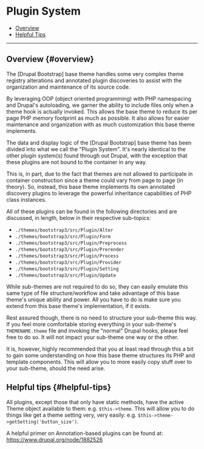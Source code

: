 <!-- @file Documents the Plugin System for the Drupal Bootstrap base theme. -->
<!-- @defgroup -->
<!-- @ingroup -->
# Plugin System

- [Overview](#overview)
- [Helpful Tips](#helpful-tips)

---

## Overview {#overview}

The [Drupal Bootstrap] base theme handles some very complex theme registry
alterations and annotated plugin discoveries to assist with the organization
and maintenance of its source code.

By leveraging OOP (object oriented programming) with PHP namespacing and
Drupal's autoloading, we garner the ability to include files only when a
theme hook is actually invoked. This allows the base theme to reduce its per
page PHP memory footprint as much as possible. It also allows for easier
maintenance and organization with as much customization this base theme
implements.

The data and display logic of the [Drupal Bootstrap] base theme has been
divided into what we call the "Plugin System". It's nearly identical to the
other plugin system(s) found through out Drupal, with the exception that these
plugins are not bound to the container in any way.

This is, in part, due to the fact that themes are not allowed to participate in
container construction since a theme could vary from page to page (in theory).
So, instead, this base theme implements its own annotated discovery plugins
to leverage the powerful inheritance capabilities of PHP class instances.

All of these plugins can be found in the following directories and are
discussed, in length, below in their respective sub-topics:
- `./themes/bootstrap3/src/Plugin/Alter`
- `./themes/bootstrap3/src/Plugin/Form`
- `./themes/bootstrap3/src/Plugin/Preprocess`
- `./themes/bootstrap3/src/Plugin/Prerender`
- `./themes/bootstrap3/src/Plugin/Process`
- `./themes/bootstrap3/src/Plugin/Provider`
- `./themes/bootstrap3/src/Plugin/Setting`
- `./themes/bootstrap3/src/Plugin/Update`

While sub-themes are not required to do so, they can easily emulate this same
type of file structure/workflow and take advantage of this base theme's unique
ability and power. All you have to do is make sure you extend from this base
theme's implementation, if it exists.

Rest assured though, there is no need to structure your sub-theme this way. If
you feel more comfortable storing everything in your sub-theme's
`THEMENAME.theme` file and invoking the "normal" Drupal hooks, please feel free
to do so. It will not impact your sub-theme one way or the other.

It is, however, highly recommended that you at least read through this a bit to
gain some understanding on how this base theme structures its PHP and template
components. This will allow you to more easily copy stuff over to your
sub-theme, should the need arise.

## Helpful tips {#helpful-tips}

All plugins, except those that only have static methods, have the active Theme
object available to them: e.g. `$this->theme`. This will allow you to do things
like get a theme setting very, very easily: e.g.
`$this->theme->getSetting('button_size')`.

A helpful primer on Annotation-based plugins can be found at:
https://www.drupal.org/node/1882526

[Drupal Bootstrap 3]: https://www.drupal.org/project/bootstrap3
